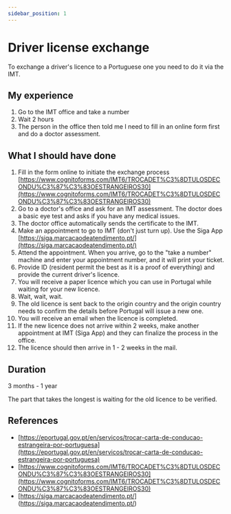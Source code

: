 ```yaml
---
sidebar_position: 1
---
```


# Driver license exchange

To exchange a driver's licence to a Portuguese one you need to do it via the IMT.

## My experience

1. Go to the IMT office and take a number
2. Wait 2 hours
3. The person in the office then told me I need to fill in an online form first and do a doctor assessment.

## What I should have done

1. Fill in the form online to initiate the exchange process [https://www.cognitoforms.com/IMT6/TROCADET%C3%8DTULOSDECONDU%C3%87%C3%83OESTRANGEIROS30](https://www.cognitoforms.com/IMT6/TROCADET%C3%8DTULOSDECONDU%C3%87%C3%83OESTRANGEIROS30)
2. Go to a doctor's office and ask for an IMT assessment. The doctor does a basic eye test and asks if you have any medical issues.
3. The doctor office automatically sends the certificate to the IMT.
4. Make an appointment to go to IMT (don't just turn up). Use the Siga App [https://siga.marcacaodeatendimento.pt/](https://siga.marcacaodeatendimento.pt/)
5. Attend the appointment. When you arrive, go to the "take a number" machine and enter your appointment number, and it will print your ticket.
6. Provide ID (resident permit the best as it is a proof of everything) and provide the current driver's licence.
7. You will receive a paper licence which you can use in Portugal while waiting for your new licence.
8. Wait, wait, wait.
9. The old licence is sent back to the origin country and the origin country needs to confirm the details before Portugal will issue a new one.
10. You will receive an email when the licence is completed.
11. If the new licence does not arrive within 2 weeks, make another appointment at IMT (Siga App) and they can finalize the process in the office.
12. The licence should then arrive in 1 - 2 weeks in the mail.

## Duration

3 months - 1 year

The part that takes the longest is waiting for the old licence to be verified.

## References

- [https://eportugal.gov.pt/en/servicos/trocar-carta-de-conducao-estrangeira-por-portuguesa](https://eportugal.gov.pt/en/servicos/trocar-carta-de-conducao-estrangeira-por-portuguesa)
- [https://www.cognitoforms.com/IMT6/TROCADET%C3%8DTULOSDECONDU%C3%87%C3%83OESTRANGEIROS30](https://www.cognitoforms.com/IMT6/TROCADET%C3%8DTULOSDECONDU%C3%87%C3%83OESTRANGEIROS30)
- [https://siga.marcacaodeatendimento.pt/] (https://siga.marcacaodeatendimento.pt/)
